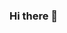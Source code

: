 ### Hi there 👋

<!--
**DoniOctopus/DoniOctopus** is a ✨ _special_ ✨ repository because its `README.md` (this file) appears on your GitHub profile.

Here are some ideas to get you started:

- 🔭 I’m currently working on Pt.Enigma Cipta Humanika
- 🌱 I’m currently learning Kotlin and Golang
- 👯 I’m looking to collaborate on GitHub
- 🤔 I’m looking for help with Kotlin Documentation
- 💬 Ask me about your problem, who knows I can help?
- 📫 How to reach me: donioctavian1016@gmail.com
- 😄 Pronouns: Octopus
- ⚡ Fun fact: I Love Octopus 
-->
